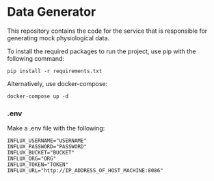 # Data Generator
This repository contains the code for the service that is responsible for generating mock physiological data.

To install the required packages to run the project, use pip with the following command:
```
pip install -r requirements.txt
```
Alternatively, use docker-compose:
```
docker-compose up -d
```

### .env
Make a .env file with the following:
```
INFLUX_USERNAME="USERNAME"
INFLUX_PASSWORD="PASSWORD"
INFLUX_BUCKET="BUCKET"
INFLUX_ORG="ORG"
INFLUX_TOKEN="TOKEN"
INFLUX_URL="http://IP_ADDRESS_OF_HOST_MACHINE:8086"
```